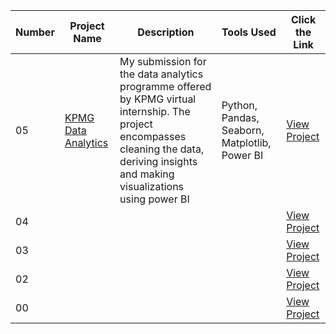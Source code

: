
<table>
  <thead>
  <tr>
    <th>Number</th>
    <th>Project Name</th>
    <th>Description</th>
    <th>Tools Used</th>
    <th>Click the Link</th>
  </tr>
</thead>
  <tbody>
  <tr>
  <td>05</td>
  <td><a href="https://github.com/joe-seth/KPMG-Data-Analytics">KPMG Data Analytics</a></td>
  <td>My submission for the data analytics programme offered by KPMG virtual internship. The project encompasses cleaning the data, deriving insights and making visualizations using power BI</td>
  <td>Python,
    Pandas, Seaborn, Matplotlib,
    Power BI
  </td>
  <td><a href ="https://github.com/joe-seth/KPMG-Data-Analytics">View Project</a></td>
  </tr>
  <tr>
  <td>04</td>
  <td><a href=""></a></td>
  <td></td>
  <td></td>
  <td><a href ="">View Project</a></td>
  </tr>
  <tr>
  <td>03</td>
  <td><a href=""></a></td>
  <td></td>
  <td>
  </td>
  <td><a href ="">View Project</a></td>
  </tr>
  <tr>
  <td>02</td> 
  <td><a href = ""></a></td>
  <td></td>
  <td></td>
  <td><a href ="">View Project</a></td>
  </tr>
  <tr>
  <td>00</td>
  <td><a href=""></a></td>
  <td></td>
  <td>
  </td>
  <td><a href ="">View Project</a></td>
  </tr>
  </tbody
</table>
